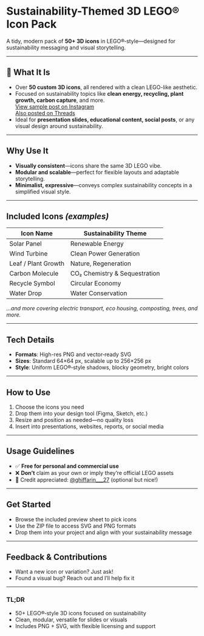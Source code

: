 # Sustainability-Themed 3D LEGO® Icon Pack

A tidy, modern pack of **50+ 3D icons** in LEGO®‑style—designed for sustainability messaging and visual storytelling.

---

## 🌱 What It Is

- Over **50 custom 3D icons**, all rendered with a clean LEGO-like aesthetic.
- Focused on sustainability topics like **clean energy, recycling, plant growth, carbon capture**, and more.  
  [View sample post on Instagram](https://www.instagram.com/p/DM7py_evakA/?utm_source=chatgpt.com)  
  [Also posted on Threads](https://www.threads.com/%40ghiffarin___27/post/DM7p9JFSX9-/media?utm_source=chatgpt.com)
- Ideal for **presentation slides, educational content, social posts**, or any visual design around sustainability.

---

## Why Use It

- **Visually consistent**—icons share the same 3D LEGO vibe.
- **Modular and scalable**—perfect for flexible layouts and adaptable storytelling.
- **Minimalist, expressive**—conveys complex sustainability concepts in a simplified visual style.

---

## Included Icons *(examples)*

| Icon Name           | Sustainability Theme            |
|---------------------|----------------------------------|
| Solar Panel         | Renewable Energy                 |
| Wind Turbine        | Clean Power Generation           |
| Leaf / Plant Growth | Nature, Regeneration             |
| Carbon Molecule     | CO₂ Chemistry & Sequestration    |
| Recycle Symbol      | Circular Economy                 |
| Water Drop          | Water Conservation               |

*…and more covering electric transport, eco housing, composting, trees, and more.*

---

## Tech Details

- **Formats**: High-res PNG and vector‑ready SVG
- **Sizes**: Standard 64×64 px, scalable up to 256×256 px
- **Style**: Uniform LEGO®‑style shadows, blocky geometry, bright colors

---

## How to Use

1. Choose the icons you need
2. Drop them into your design tool (Figma, Sketch, etc.)
3. Resize and position as needed—no quality loss
4. Insert into presentations, websites, reports, or social media

---

## Usage Guidelines

- ✅ **Free for personal and commercial use**
- ❌ **Don’t** claim as your own or imply they’re official LEGO assets
- 💬 Credit appreciated: [@ghiffarin___27](https://www.threads.net/@ghiffarin___27) (optional but nice!)

---

## Get Started

- Browse the included preview sheet to pick icons
- Use the ZIP file to access SVG and PNG formats
- Drop them into your project and align with your sustainability message

---

## Feedback & Contributions

- Want a new icon or variation? Just ask!
- Found a visual bug? Reach out and I’ll help fix it

---

### TL;DR

- 50+ LEGO®‑style 3D icons focused on sustainability  
- Clean, modular, versatile for slides or visuals  
- Includes PNG + SVG, with flexible licensing and support
